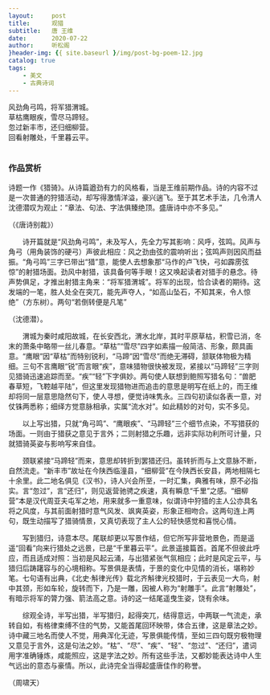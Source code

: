 ```yaml
---
layout:     post
title:      观猎
subtitle:   唐 王维
date:       2020-07-22
author:     听松阁
}header-img: {{ site.baseurl }/img/post-bg-poem-12.jpg
catalog: true
tags:
    - 美文
    - 古典诗词
---
```


风劲角弓鸣，将军猎渭城。<br>
草枯鹰眼疾，雪尽马蹄轻。<br>
忽过新丰市，还归细柳营。<br>
回看射雕处，千里暮云平。<br>
<br>

### 作品赏析
诗题一作《猎骑》。从诗篇遒劲有力的风格看，当是王维前期作品。诗的内容不过是一次普通的狩猎活动，却写得激情洋溢，豪兴遄飞。至于其艺术手法，几令清人沈德潜叹为观止：“章法、句法、字法俱臻绝顶。盛唐诗中亦不多见。”

（《唐诗别裁》）

　　诗开篇就是“风劲角弓鸣”，未及写人，先全力写其影响：风呼，弦鸣。风声与角弓（用角装饰的硬弓）声彼此相应：风之劲由弦的震响听出；弦鸣声则因风而益振。“角弓鸣”三字已带出“猎”意，能使人去想象那“马作的卢飞快，弓如霹雳弦惊”的射猎场面。劲风中射猎，该具备何等手眼！这又唤起读者对猎手的悬念。待声势俱足，才推出射猎主角来：“将军猎渭城”。将军的出现，恰合读者的期待。这发端的一笔，胜人处全在突兀，能先声夺人，“如高山坠石，不知其来，令人惊绝”（方东树）。两句“若倒转便是凡笔”
  
  （沈德潜）。
  
　　渭城为秦时咸阳故城，在长安西北，渭水北岸，其时平原草枯，积雪已消，冬末的萧条中略带一丝儿春意。“草枯”“雪尽”四字如素描一般简洁、形象，颇具画意。“鹰眼”因“草枯”而特别锐利，“马蹄”因“雪尽”而绝无滞碍，颔联体物极为精细。三句不言鹰眼“锐”而言眼“疾”，意味猎物很快被发现，紧接以“马蹄轻”三字则见猎骑迅速追踪而至。“疾”“轻”下字俱妙。两句使人联想到鲍照写猎名句：“兽肥春草短，飞鞚越平陆”，但这里发现猎物进而追击的意思是明写在纸上的，而王维却将同一层意思隐然句下，使人寻想，便觉诗味隽永。三四句初读似各表一意，对仗铢两悉称；细绎方觉意脉相承，实属“流水对”。如此精妙的对句，实不多见。
  
　　以上写出猎，只就“角弓鸣”、“鹰眼疾”、“马蹄轻”三个细节点染，不写猎获的场面。一则由于猎获之意见于言外；二则射猎之乐趣，远非实际功利所可计量，只就猎骑英姿与影响写来自佳。
  
　　颈联紧接“马蹄轻”而来，意思却转折到罢猎还归。虽转折而与上文意脉不断，自然流走。“新丰市”故址在今陕西临潼县，“细柳营”在今陕西长安县，两地相隔七十余里。此二地名俱见《汉书》，诗人兴会所至，一时汇集，典雅有味，原不必指实。言“忽过”，言“还归”，则见返营驰骋之疾速，真有瞬息“千里”之感。“细柳营”本是汉代周亚夫屯军之地，用来就多一重意味，似谓诗中狩猎的主人公亦具名将之风度，与其前面射猎时意气风发、飒爽英姿，形象正相吻合。这两句连上两句，既生动描写了猎骑情景，又真切表现了主人公的轻快感觉和喜悦心情。
  
　　写到猎归，诗意本尽。尾联却更以写景作结，但它所写非营地景色，而是遥遥“回看”向来行猎处之远景，已是“千里暮云平”。此景遥接篇首。首尾不但彼此呼应，而且适成对照：当初是风起云涌，与出猎紧张气氛相应；此时是风定云平，与猎归后踌躇容与的心境相称。写景俱是表情，于景的变化中见情的消长，堪称妙笔。七句语有出典，《北史·斛律光传》载北齐斛律光校猎时，于云表见一大鸟，射中其颈，形如车轮，旋转而下，乃是一雕，因被人称为“射雕手”。此言“射雕处”，有暗示将军的膂力强、箭法高之意。诗的这一结尾遥曳生姿，饶有余味。
  
　　综观全诗，半写出猎，半写猎归，起得突兀，结得意远，中两联一气流走，承转自如，有格律束缚不住的气势，又能首尾回环映带，体合五律，这是章法之妙。诗中藏三地名而使人不觉，用典浑化无迹，写景俱能传情，至如三四句既穷极物理又意见于言外，这是句法之妙。“枯”、“尽”、“疾”、“轻”、“忽过”、“还归”，遣词用字准确锤炼，咸能照应，这是字法之妙。所有这些手法，又都妙能表达诗中人生气远出的意态与豪情。所以，此诗完全当得起盛唐佳作的称誉。
  
（周啸天）
